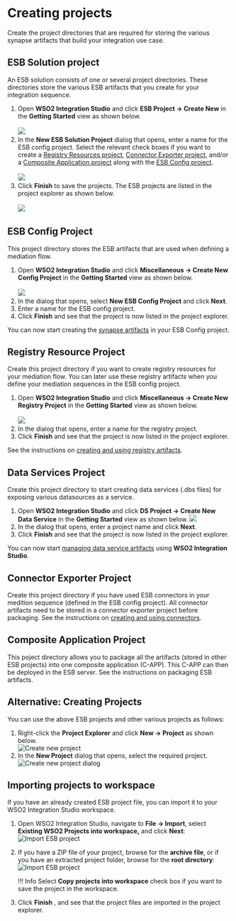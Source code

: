 # Creating projects

Create the project directories that are required for storing the various synapse artifacts that build your integration use case.

## ESB Solution project

An ESB solution consists of one or several project directories. These directories store the various ESB artifacts that you create for your integration sequence.

<ol>
    <li>
        Open <b>WSO2 Integration Studio</b> and click <b>ESB Project → Create New</b> in the <b>Getting Started</b> view as shown below.</br></br><img src="../../assets/img/create_project/new_esb_project.png">
    </li>
    <li>
        In the <b>New ESB Solution Project</b> dialog that opens, enter a name for the ESB config project. Select the relevant check boxes if you want to create a <a href="#registry-resource-project">Registry Resources project</a>, <a href="#connector-exporter-project">Connector Exporter project</a>, and/or a <a href="#composite-application-project">Composite Application project</a> along with the <a href="#esb-config-project">ESB Config project</a>.</br></br><img src="../../assets/img/create_project/new_esb_soln_dialog.png">
    </li>
    <li>
        Click <b>Finish</b> to save the projects. The ESB projects are listed in the project explorer as shown below.</br></br>
        <img src="../../assets/img/create_project/proj_explorer.png">
    </li>
</ol>

## ESB Config Project

This project directory stores the ESB artifacts that are used when defining a mediation flow.

<ol>
    <li>
        Open <b>WSO2 Integration Studio</b> and click <b>Miscellaneous → Create New Config Project</b> in the <b>Getting Started</b> view as shown below.</br></br><img src="../../assets/img/create_project/new_config_project.png">
    </li> 
    <li>
        In the dialog that opens, select <b>New ESB Config Project</b> and click <b>Next</b>.
    </li>
    <li>
        Enter a name for the ESB config project.
    </li>
    <li>
        Click <b>Finish</b> and see that the project is now listed in the project explorer.
    </li>
</ol>

You can now start creating the [synapse artifacts](../develop/creating-artifacts/creating-an-api.md) in your ESB Config project.

## Registry Resource Project

Create this project directory if you want to create registry resources for your mediation flow. You can later use these registry artifacts when you define your mediation sequences in the ESB config project.
            
<ol>
    <li>
        Open <b>WSO2 Integration Studio</b> and click <b>Miscellaneous → Create New Registry Project</b> in the <b>Getting Started</b> view as shown below.</br></br><img src="../../assets/img/create_project/new_registy_project.png">
    </li>
    <li>
        In the dialog that opens, enter a name for the registry project. 
    </li>
    <li>
        Click <b>Finish</b> and see that the project is now listed in the project explorer.  
    </li>
</ol>

See the instructions on <a href="../../use-cases/examples/registry_examples/working-with-registry-artifacts">creating and using registry artifacts</a>.

## Data Services Project

Create this project directory to start creating data services (.dbs files) for exposing various datasources as a service.</br>
<ol>
    <li>
        Open <b>WSO2 Integration Studio</b> and click <b>DS Project → Create New Data Service</b> in the <b>Getting Started</b> view as shown below.
                    <img src="../../assets/img/create_project/data_services_project.png">
    </li>
    <li>
        In the dialog that opens, enter a project name and click <b>Next</b>.
    </li>
    <li>
        Click <b>Finish</b> and see that the project is now listed in the project explorer.
    </li>
</ol>

You can now start <a href="../../use-cases/tasks/managing-data-services-artifacts">managing data service artifacts</a> using <b>WSO2 Integration Studio</b>.

## Connector Exporter Project

Create this project directory if you have used ESB connectors in your medition sequence (defined in the ESB config project). All connector artifacts need to be stored in a connector exporter project before packaging. See the instructions on [creating and using connectors](../develop/creating-artifacts/adding-connectors.md).

## Composite Application Project

This poject directory allows you to package all the artifacts (stored in other ESB projects) into one composite application (C-APP). This C-APP can then be deployed in the ESB server. See the instructions on packaging ESB artifacts.

<!--
<table>
    <tr>
        <td><b>ESB Solution</b></td>
        <td>An ESB solution consists of one or several project directories. These directories store the various ESB artifacts that you create for your integration sequence.
            <ol>
                <li>
                    Open <b>WSO2 Integration Studio</b> and click <b>ESB Project → Create New</b> in the <b>Getting Started</b> view as shown below.</br></br>
                    <img src="../../assets/img/create_project/new_esb_project.png">
                </li>
                <li>
                    In the <b>New ESB Solution Project</b> dialog that opens, enter a name for the ESB config project. Select the relevant check boxes if you want to create a <a href="#registry-resource-project">Registry Resources project</a>, <a href="#connector-exporter-project">Connector Exporter project</a>, and/or a <a href="#composite-application-project">Composite Application project</a> along with the <a href="#esb-config-project">ESB Config project</a>.</br></br>
                    <img src="../../assets/img/create_project/new_esb_soln_dialog.png">
                </li>
                <li>
                    Click <b>Finish</b> to save the projects. The ESB projects are listed in the project explorer as shown below.</br></br>
                    <img src="../../assets/img/create_project/proj_explorer.png">
                </li>
            </ol>
        </td>
    </tr>
    <tr>
        <td id="esb-config-project"><b>ESB Config Project</b></td>
        <td>
            This project directory stores the ESB artifacts that are used when defining a mediation flow.
            <ol>
               <li>
                    Open <b>WSO2 Integration Studio</b> and click <b>Miscellaneous → Create New Config Project</b> in the <b>Getting Started</b>view as shown below.</br></br>
                    <img src="../../assets/img/create_project/new_config_project.png">
                </li> 
                <li>
                    In the dialog that opens, select <b>New ESB Config Project</b> and click <b>Next</b>.
                </li>
                <li>
                    Enter a name for the ESB config project.
                </li>
                <li>
                    Click <b>Finish</b> and see that the project is now listed in the project explorer.
                </li>
            </ol>
            You can now start creating the <a href="#creating-synapse-artifacts">synapse artifacts</a> in your ESB Config project.
        </td>
    </tr>
    <tr>
        <td id="registry-resource-project"><b>Registry Resource Project</b></td>
        <td>
            Create this project directory if you want to create registry resources for your mediation flow. You can later use these registry artifacts when you define your mediation sequences in the ESB config project.
            <ol>
                <li>
                    Open <b>WSO2 Integration Studio</b> and click <b>Miscellaneous → Create New Registry Project</b> in the <b>Getting Started</b> view as shown below.</br></br>
                    <img src="../../assets/img/create_project/new_registy_project.png">
                </li>
                <li>
                   In the dialog that opens, enter a name for the registry project. 
                </li>
                <li>
                  Click <b>Finish</b> and see that the project is now listed in the project explorer.  
                </li>
            </ol>
            See the instructions on <a href="../../use-cases/tasks/registry_artifacts/working-with-registry-artifacts">creating and using registry artifacts</a>.
        </td>
    </tr>
    <tr>
        <td id="mediator-project"><b>Mediator Project</b></td>
        <td>
           Create this project directory to start creating custom mediator artifacts. You can use these customer mediators when you define the mediation flow in your ESB config project.
           <ol>
               <li>
                   Open <b>WSO2 Integration Studio</b> and click <b>Miscellaneous → Create Mediator Project</b> in the <b>Getting Started</b> view as shown below.</br></br>
                   <img src="../../assets/img/create_project/new_mediator_project.png">
               </li>
               <li>
                 In the dialog that opens, select <b>Create New Mediator</b> and click <b>Next</b>.  
               </li>
               <li>
                 Enter a project name, package name, and class name.</br></br>
                 <img src="../../assets/img/create_project/new_mediator_artifact_dialog.png">
               </li>
               <li>
                   Click <b>Finish</b> and see that the project is now listed in the project explorer.
               </li>
           </ol>
           You can now start creating <a href="../../use-cases/tasks/working-with-mediators">custom mediators</a>.
        </td>
    </tr>
    <tr>
        <td id="data-services-project"><b>Data Services Project</b></td>
        <td>
            Create this project directory to start creating data services (.dbs files) for exposing various datasources as a service.</br></br>
            <ol>
                <li>
                    Open <b>WSO2 Integration Studio</b> and click <b>DS Project → Create New Data Service</b> in the <b>Getting Started</b> view as shown below.
                    <img src="../../assets/img/create_project/data_services_project.png">
                </li>
                <li>
                    In the dialog that opens, enter a project name and click <b>Next</b>.
                </li>
                <li>
                    Click <b>Finish</b> and see that the project is now listed in the project explorer.
                </li>
            </ol>
            You can now start <a href="../../use-cases/tasks/managing-data-services-artifacts">managing data service artifacts</a> using <b>WSO2 Integration Studio</b>.
        </td>
    </tr>
    <tr>
        <td id="connector-exporter-project"><b>Connector Exporter Project</b></td>
        <td>
            Create this project directory if you have used ESB connectors in your medition sequence (defined in the ESB config project). All connector artifacts need to be stored in a connector exporter project before packaging. See the instructions on <a href="../../use-cases/tasks/connectors/working-with-connectors">creating and using connectors</a>.
        </td>
    </tr>
    <tr>
        <td id="composite-application-project"><b>Composite Application Project</b></td>
        <td>
            This poject directory allows you to package all the artifacts (stored in other ESB projects) into one composite application (C-APP). This C-APP can then be deployed in the ESB server. See the instructions on packaging ESB artifacts.
        </td>
    </tr>
</table>
-->

## Alternative: Creating Projects

You can use the above ESB projects and other various projects as follows:

1.  Right-click the **Project Explorer** and click **New → Project** as shown below.  
    ![Create new project](../../assets/img/create_project/new_project_root.png)
2.  In the **New Project** dialog that opens, select the required project.  
    ![Create new project dialog](../../assets/img/create_project/new_project_root_dialog.png)

## Importing projects to workspace

If you have an already created ESB project file, you can import it to
your WSO2 Integration Studio workspace.

1.  Open WSO2 Integration Studio, navigate to **File -> Import**, select **Existing WSO2 Projects into workspace,** and click **Next**:  
    ![Import ESB project](../../assets/img/create_project/import_proj_dialog.png)
2.  If you have a ZIP file of your project, browse for the **archive file**, or if you have an extracted project folder, browse for the
    **root directory**:  
    ![Import ESB project](../../assets/img/create_project/import_proj_select_folders.png)

    !!! Info
        Select **Copy projects into workspace** check box if you want to save the project in the workspace.
    
3.  Click **Finish** , and see that the project files are imported in the project explorer.  